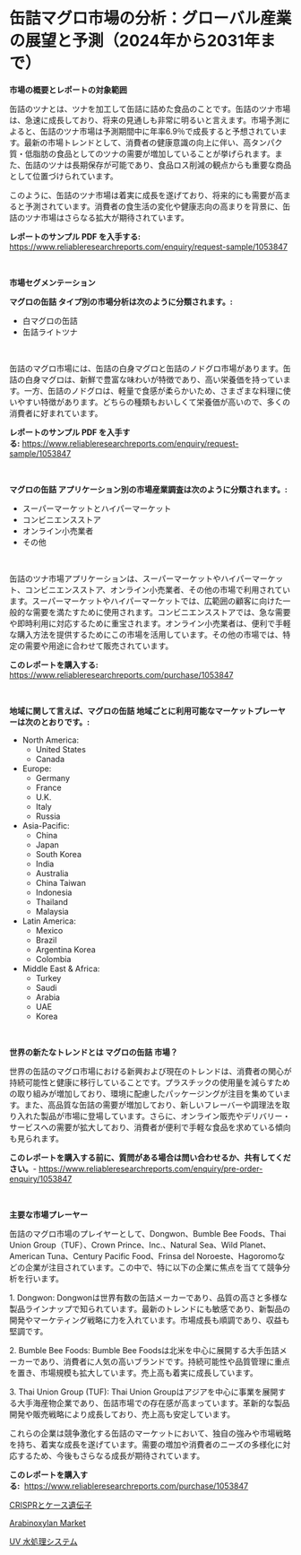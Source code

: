 <p><h1>缶詰マグロ市場の分析：グローバル産業の展望と予測（2024年から2031年まで）</h1></p><p><strong>市場の概要とレポートの対象範囲</strong></p>
<p><p>缶詰のツナとは、ツナを加工して缶詰に詰めた食品のことです。缶詰のツナ市場は、急速に成長しており、将来の見通しも非常に明るいと言えます。市場予測によると、缶詰のツナ市場は予測期間中に年率6.9％で成長すると予想されています。最新の市場トレンドとして、消費者の健康意識の向上に伴い、高タンパク質・低脂肪の食品としてのツナの需要が増加していることが挙げられます。また、缶詰のツナは長期保存が可能であり、食品ロス削減の観点からも重要な商品として位置づけられています。</p><p>このように、缶詰のツナ市場は着実に成長を遂げており、将来的にも需要が高まると予測されています。消費者の食生活の変化や健康志向の高まりを背景に、缶詰のツナ市場はさらなる拡大が期待されています。</p></p>
<p><strong>レポートのサンプル PDF を入手する:</strong> <a href="https://www.reliableresearchreports.com/enquiry/request-sample/1053847">https://www.reliableresearchreports.com/enquiry/request-sample/1053847</a></p>
<p>&nbsp;</p>
<p><strong>市場セグメンテーション</strong></p>
<p><strong>マグロの缶詰 タイプ別の市場分析は次のように分類されます。:</strong></p>
<p><ul><li>白マグロの缶詰</li><li>缶詰ライトツナ</li></ul></p>
<p>&nbsp;</p>
<p><p>缶詰のマグロ市場には、缶詰の白身マグロと缶詰のノドグロ市場があります。缶詰の白身マグロは、新鮮で豊富な味わいが特徴であり、高い栄養価を持っています。一方、缶詰のノドグロは、軽量で食感が柔らかいため、さまざまな料理に使いやすい特徴があります。どちらの種類もおいしくて栄養価が高いので、多くの消費者に好まれています。</p></p>
<p><strong>レポートのサンプル PDF を入手する:</strong>&nbsp;<a href="https://www.reliableresearchreports.com/enquiry/request-sample/1053847">https://www.reliableresearchreports.com/enquiry/request-sample/1053847</a></p>
<p>&nbsp;</p>
<p><strong> マグロの缶詰 アプリケーション別の市場産業調査は次のように分類されます。:</strong></p>
<p><ul><li>スーパーマーケットとハイパーマーケット</li><li>コンビニエンスストア</li><li>オンライン小売業者</li><li>その他</li></ul></p>
<p>&nbsp;</p>
<p><p>缶詰のツナ市場アプリケーションは、スーパーマーケットやハイパーマーケット、コンビニエンスストア、オンライン小売業者、その他の市場で利用されています。スーパーマーケットやハイパーマーケットでは、広範囲の顧客に向けた一般的な需要を満たすために使用されます。コンビニエンスストアでは、急な需要や即時利用に対応するために重宝されます。オンライン小売業者は、便利で手軽な購入方法を提供するためにこの市場を活用しています。その他の市場では、特定の需要や用途に合わせて販売されています。</p></p>
<p><strong>このレポートを購入する:</strong>&nbsp; <a href="https://www.reliableresearchreports.com/purchase/1053847">https://www.reliableresearchreports.com/purchase/1053847</a></p>
<p>&nbsp;</p>
<p><strong>地域に関して言えば、マグロの缶詰 地域ごとに利用可能なマーケットプレーヤーは次のとおりです。:</strong></p>
<p><ul>
    <li>
        North America:
        <ul>
            <li>United States</li>
            <li>Canada</li>
        </ul>
    </li>
    <li>
        Europe:
        <ul>
            <li>Germany</li>
            <li>France</li>
            <li>U.K.</li>
            <li>Italy</li>
            <li>Russia</li>
        </ul>
    </li>
    <li>
        Asia-Pacific:
        <ul>
            <li>China</li>
            <li>Japan</li>
            <li>South Korea</li>
            <li>India</li>
            <li>Australia</li>
            <li>China Taiwan</li>
            <li>Indonesia</li>
            <li>Thailand</li>
            <li>Malaysia</li>
        </ul>
    </li>
    <li>
        Latin America:
        <ul>
            <li>Mexico</li>
            <li>Brazil</li>
            <li>Argentina Korea</li>
            <li>Colombia</li>
        </ul>
    </li>
    <li>
        Middle East & Africa:
        <ul>
            <li>Turkey</li>
            <li>Saudi</li>
            <li>Arabia</li>
            <li>UAE</li>
            <li>Korea</li>
        </ul>
    </li>
    </ul></p>
<p>&nbsp;</p>
<p><strong>世界の新たなトレンドとは マグロの缶詰 市場？</strong></p>
<p><p>世界の缶詰のマグロ市場における新興および現在のトレンドは、消費者の関心が持続可能性と健康に移行していることです。プラスチックの使用量を減らすための取り組みが増加しており、環境に配慮したパッケージングが注目を集めています。また、高品質な缶詰の需要が増加しており、新しいフレーバーや調理法を取り入れた製品が市場に登場しています。さらに、オンライン販売やデリバリー・サービスへの需要が拡大しており、消費者が便利で手軽な食品を求めている傾向も見られます。</p></p>
<p><strong>このレポートを購入する前に、質問がある場合は問い合わせるか、共有してください。</strong>- <a href="https://www.reliableresearchreports.com/enquiry/pre-order-enquiry/1053847">https://www.reliableresearchreports.com/enquiry/pre-order-enquiry/1053847</a></p>
<p>&nbsp;</p>
<p><strong>主要な市場プレーヤー</strong></p>
<p><p>缶詰のマグロ市場のプレイヤーとして、Dongwon、Bumble Bee Foods、Thai Union Group（TUF）、Crown Prince、Inc.、Natural Sea、Wild Planet、American Tuna、Century Pacific Food、Frinsa del Noroeste、Hagoromoなどの企業が注目されています。この中で、特に以下の企業に焦点を当てて競争分析を行います。</p><p>1. Dongwon: Dongwonは世界有数の缶詰メーカーであり、品質の高さと多様な製品ラインナップで知られています。最新のトレンドにも敏感であり、新製品の開発やマーケティング戦略に力を入れています。市場成長も順調であり、収益も堅調です。</p><p>2. Bumble Bee Foods: Bumble Bee Foodsは北米を中心に展開する大手缶詰メーカーであり、消費者に人気の高いブランドです。持続可能性や品質管理に重点を置き、市場規模も拡大しています。売上高も着実に成長しています。</p><p>3. Thai Union Group (TUF): Thai Union Groupはアジアを中心に事業を展開する大手海産物企業であり、缶詰市場での存在感が高まっています。革新的な製品開発や販売戦略により成長しており、売上高も安定しています。</p><p>これらの企業は競争激化する缶詰のマーケットにおいて、独自の強みや市場戦略を持ち、着実な成長を遂げています。需要の増加や消費者のニーズの多様化に対応するため、今後もさらなる成長が期待されています。</p></p>
<p><strong>このレポートを購入する:</strong>&nbsp;&nbsp;<a href="https://www.reliableresearchreports.com/purchase/1053847">https://www.reliableresearchreports.com/purchase/1053847</a></p>
<p><p><a href="https://medium.com/@austinjames1907/crispr%E3%81%8A%E3%82%88%E3%81%B3cas%E9%81%BA%E4%BC%9D%E5%AD%90%E3%81%AE%E5%B8%82%E5%A0%B4%E5%88%86%E6%9E%90-%E3%81%9D%E3%81%AEcagr-%E5%B8%82%E5%A0%B4%E3%82%BB%E3%82%B0%E3%83%A1%E3%83%B3%E3%83%86%E3%83%BC%E3%82%B7%E3%83%A7%E3%83%B3-%E3%81%8A%E3%82%88%E3%81%B3%E4%B8%96%E7%95%8C%E7%9A%84%E3%81%AA%E7%94%A3%E6%A5%AD%E6%A6%82%E8%A6%81-0c16cd6ec6b3">CRISPRとケース遺伝子</a></p><p><a href="https://noble-drawer-34c.notion.site/Insights-into-Arabinoxylan-Market-Size-Analysing-Market-Share-Trends-and-Growth-from-2024-to-2031-acebcfef577f47c3a6d500e51eb5a7e1">Arabinoxylan Market</a></p><p><a href="https://medium.com/@jaylonlesch1993/uv%E6%B0%B4%E5%87%A6%E7%90%86%E3%82%B7%E3%82%B9%E3%83%86%E3%83%A0%E5%B8%82%E5%A0%B4-2031%E5%B9%B4%E3%81%BE%E3%81%A7%E3%81%AE%E6%88%90%E5%8A%9F%E3%81%99%E3%82%8B%E3%83%93%E3%82%B8%E3%83%8D%E3%82%B9%E6%88%A6%E7%95%A5%E3%81%AE%E9%8D%B5-91cad45b730e">UV 水処理システム</a></p></p>